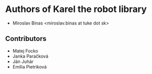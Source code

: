 # Authors of Karel the robot library

* Miroslav Binas <miroslav.binas at tuke dot sk>


## Contributors

* Matej Focko
* Janka Paračková
* Ján Juhár
* Emília Pietriková

